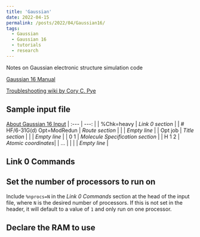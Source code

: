 ```yaml
---
title: 'Gaussian'
date: 2022-04-15
permalink: /posts/2022/04/Gaussian16/
tags:
  - Gaussian
  - Gaussian 16
  - tutorials
  - research
---
```


Notes on Gaussian electronic structure simulation code

[Gaussian 16 Manual](https://gaussian.com/man/)

[Troubleshooting wiki by Cory C. Pye](https://docs.computecanada.ca/wiki/Gaussian_error_messages)

## Sample input file
[About Gaussian 16 Input](https://gaussian.com/input/)
| :--- | ---: |
| %Chk=heavy | _Link 0 section_ |
| # HF/6-31G(d) Opt=ModRedun | _Route section_ |
| | _Empty line_ |
| Opt job | _Title section_ |
| | _Empty line_ |
| 0 1 | _Molecule Specification section_ |
| H 1 2 | _Atomic coordinates_|
| ... | |
| | _Empty line_ |

## Link 0 Commands

## Set the number of processors to run on
Include `%nprocs=N` in the _Link 0 Commands_ section at the head of the input file, where `N` is the desired number of processors. If this is not set in the header, it will default to a value of `1` and only run on one processor.

## Declare the RAM to use
